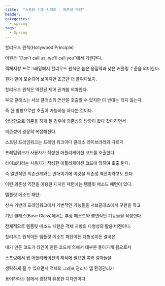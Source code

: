 ```yaml
---
title:  "스프링 기초 시리즈 - 의존성 역전"
header:
categories:
  - spring
tags:
  - Spring
---
```

  
할리우드 원칙(Hollywood Principle)

어원은 "Don't call us, we'll call you"에서 기원한다.

객체지향 프로그래밍에서 할리우드 원칙은 높은 응집력과 낮은 커플링 수준을 의미한다.

뭔가 말이 모순되어 보이지만 조금만 더 들여다보자.

할리우드 원칙은 역전된 제어 관계를 의마한다.

부모 클래스는 서브 클래스의 연산을 호출할 수 있지만 이 반대는 되지 않는다.

즉 한 방향으로만 호출이 가능하능 하다는 것이다.

양방향으로 의존을 하게 될 경우에 의존성의 방향이 왔다 갔다하면서

의존성이 굉장히 복잡해진다.

스프링 프레임워크는 프레임 워크이다 클래스 라이브러리와 다르게

프레임워크가 사용자가 작성한 애플리케이션 코드를 호출한다.

라이브러리는 사용자가 작성한 애플리케이션 코드에 의하여 호출 된다.

즉 일반적인 의존관계와는 반대이기에 이것을 의존성 역전이라고도 한다.


이런 의존성 역전을 이용한 디자인 패턴에는 템플릿 메소드 패턴이 있다.

템플릿 메소드 패턴:

  상속 기반의 프레임워크에서 가변적인 기능들을 서브클래스에서 구현을 하고

기반 클래스(Base Class)에서는 추상 메소드와 불변적인 기능들을 작성한다.


전체적으로 템플릿 메소드 패턴은 객체 지향의 다형성의 활용 버젼이다.



할리우드 원칙이든 템플릿 메소드 패턴이든 다형성이든 결국은

내가 만든 코드가 타인이 만든 코드에 의해서 대부분 돌아가게 됨으로서

스프링에서 웹 어플리케이션의 제작에 필요한 여러 절차들을

생략하게 될 수 있으면서 객체의 그래프 관리나 앱 환경관리가

용이하다는 점에서 굉장히 유용한 디자인이다.


